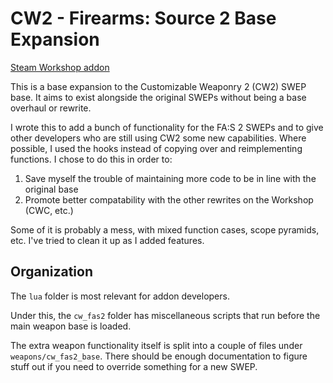 # CW2 - Firearms: Source 2 Base Expansion
[Steam Workshop addon](https://steamcommunity.com/sharedfiles/filedetails/?id=2527824716)

This is a base expansion to the Customizable Weaponry 2 (CW2) SWEP base. It aims to exist alongside the original SWEPs without being a base overhaul or rewrite.

I wrote this to add a bunch of functionality for the FA:S 2 SWEPs and to give other developers who are still using CW2 some new capabilities. Where possible, I used the hooks instead of copying over and reimplementing functions. I chose to do this in order to:

1. Save myself the trouble of maintaining more code to be in line with the original base
2. Promote better compatability with the other rewrites on the Workshop (CWC, etc.)

Some of it is probably a mess, with mixed function cases, scope pyramids, etc. I've tried to clean it up as I added features.

## Organization
The `lua` folder is most relevant for addon developers.  

Under this, the `cw_fas2` folder has miscellaneous scripts that run before the main weapon base is loaded.

The extra weapon functionality itself is split into a couple of files under `weapons/cw_fas2_base`. There should be enough documentation to figure stuff out if you need to override something for a new SWEP.
